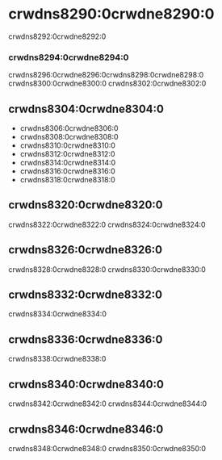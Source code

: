 # crwdns8290:0crwdne8290:0
crwdns8292:0crwdne8292:0

### crwdns8294:0crwdne8294:0
crwdns8296:0crwdne8296:0crwdns8298:0crwdne8298:0 crwdns8300:0crwdne8300:0 crwdns8302:0crwdne8302:0

## crwdns8304:0crwdne8304:0
* crwdns8306:0crwdne8306:0
* crwdns8308:0crwdne8308:0
* crwdns8310:0crwdne8310:0
* crwdns8312:0crwdne8312:0
* crwdns8314:0crwdne8314:0
* crwdns8316:0crwdne8316:0
* crwdns8318:0crwdne8318:0

## crwdns8320:0crwdne8320:0
crwdns8322:0crwdne8322:0 crwdns8324:0crwdne8324:0

## crwdns8326:0crwdne8326:0
crwdns8328:0crwdne8328:0 crwdns8330:0crwdne8330:0

## crwdns8332:0crwdne8332:0
crwdns8334:0crwdne8334:0

## crwdns8336:0crwdne8336:0
crwdns8338:0crwdne8338:0

## crwdns8340:0crwdne8340:0
crwdns8342:0crwdne8342:0 crwdns8344:0crwdne8344:0

## crwdns8346:0crwdne8346:0
crwdns8348:0crwdne8348:0 crwdns8350:0crwdne8350:0